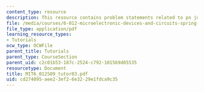 ```yaml
---
content_type: resource
description: This resource contains problem statements related to pn junction electrostatics.
file: /media/courses/6-012-microelectronic-devices-and-circuits-spring-2009/cd274095aee23ef26e3229e1fdca9c35_MIT6_012S09_tutor03.pdf
file_type: application/pdf
learning_resource_types:
- Tutorials
ocw_type: OCWFile
parent_title: Tutorials
parent_type: CourseSection
parent_uid: c2c01b53-187c-2524-c792-101569d05535
resourcetype: Document
title: MIT6_012S09_tutor03.pdf
uid: cd274095-aee2-3ef2-6e32-29e1fdca9c35
---
```

